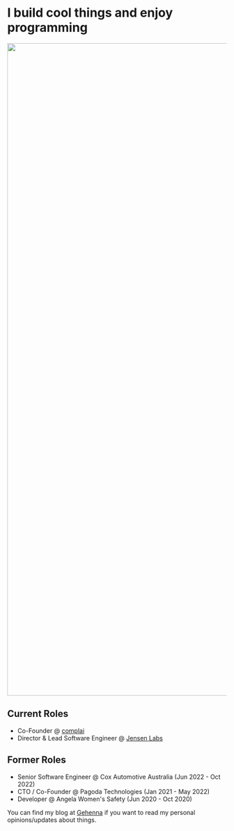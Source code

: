 # I build cool things and enjoy programming
<img src='https://github.com/Angus-Moore-Dev/Angus-Moore-Dev/assets/99398403/e42bb0c3-6f30-46a3-b188-5a94cf45eec4' width='1500'>

## Current Roles
- Co-Founder @ [complai](https://www.complai.com.au)
- Director & Lead Software Engineer @ [Jensen Labs](https://www.jensenlabs.dev)

## Former Roles
- Senior Software Engineer @ Cox Automotive Australia (Jun 2022 - Oct 2022)
- CTO / Co-Founder @ Pagoda Technologies (Jan 2021 - May 2022)
- Developer @ Angela Women's Safety (Jun 2020 - Oct 2020)


You can find my blog at [Gehenna](https://www.gehenna.dev/) if you want to read my personal opinions/updates about things.
